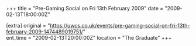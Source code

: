 +++
title = "Pre-Gaming Social on Fri 13th February 2009"
date = "2009-02-13T18:00:00Z"

[extra]
original = "https://uwcs.co.uk/events/pre-gaming-social-on-fri-13th-february-2009-1474489019751/"    
ent_time = "2009-02-13T20:00:00Z"
location = "The Graduate"
+++




